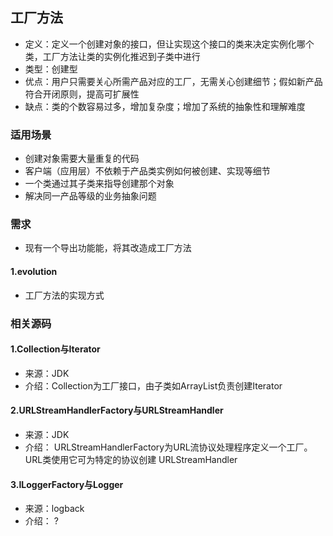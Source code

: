 ## 工厂方法
* 定义：定义一个创建对象的接口，但让实现这个接口的类来决定实例化哪个类，工厂方法让类的实例化推迟到子类中进行
* 类型：创建型
* 优点：用户只需要关心所需产品对应的工厂，无需关心创建细节；假如新产品符合开闭原则，提高可扩展性
* 缺点：类的个数容易过多，增加复杂度；增加了系统的抽象性和理解难度

### 适用场景
* 创建对象需要大量重复的代码
* 客户端（应用层）不依赖于产品类实例如何被创建、实现等细节
* 一个类通过其子类来指导创建那个对象
* 解决同一产品等级的业务抽象问题

### 需求
* 现有一个导出功能能，将其改造成工厂方法

#### 1.evolution
* 工厂方法的实现方式

### 相关源码
#### 1.Collection与Iterator
* 来源：JDK
* 介绍：Collection为工厂接口，由子类如ArrayList负责创建Iterator
#### 2.URLStreamHandlerFactory与URLStreamHandler
* 来源：JDK
* 介绍： URLStreamHandlerFactory为URL流协议处理程序定义一个工厂。 URL类使用它可为特定的协议创建 URLStreamHandler
#### 3.ILoggerFactory与Logger
* 来源：logback
* 介绍： ?

